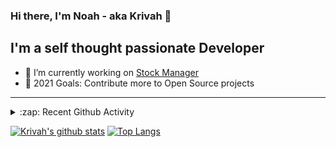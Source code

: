 ### Hi there, I'm Noah - aka Krivah 👋

## I'm a self thought passionate Developer

- 🌱 I’m currently working on [Stock Manager](https://github.com/krivahtoo/stockmanager)
- 🥅 2021 Goals: Contribute more to Open Source projects

---

<details>
  <summary>:zap: Recent Github Activity</summary>
  
<!--START_SECTION:activity-->
1. 🎉 Merged PR [#51](https://github.com/krivahtoo/group-manager/pull/51) in [krivahtoo/group-manager](https://github.com/krivahtoo/group-manager)
2. 🎉 Merged PR [#52](https://github.com/krivahtoo/group-manager/pull/52) in [krivahtoo/group-manager](https://github.com/krivahtoo/group-manager)
3. 🎉 Merged PR [#43](https://github.com/krivahtoo/group-manager/pull/43) in [krivahtoo/group-manager](https://github.com/krivahtoo/group-manager)
4. 🎉 Merged PR [#54](https://github.com/krivahtoo/group-manager/pull/54) in [krivahtoo/group-manager](https://github.com/krivahtoo/group-manager)
5. 🎉 Merged PR [#53](https://github.com/krivahtoo/group-manager/pull/53) in [krivahtoo/group-manager](https://github.com/krivahtoo/group-manager)
<!--END_SECTION:activity-->

</details>


  [![Krivah's github stats](https://github-readme-stats.vercel.app/api?username=krivahtoo&count_private=true&theme=tokyonight)](https://github.com/anuraghazra/github-readme-stats)
  [![Top Langs](https://github-readme-stats.vercel.app/api/top-langs/?username=krivahtoo&layout=compact&langs_count=10&theme=tokyonight)](https://github.com/anuraghazra/github-readme-stats)


